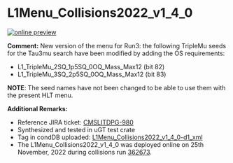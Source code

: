 # L1Menu_Collisions2022_v1_4_0

[![online preview](https://img.shields.io/badge/Online%20preview-click%20here-blue)](https://htmlpreview.github.io/?https://github.com/cms-l1-dpg/L1MenuRun3/blob/master/development/L1Menu_Collisions2022_v1_4_0/L1Menu_Collisions2022_v1_4_0.html)

**Comment:** 
New version of the menu for Run3: the following TripleMu seeds for the Tau3mu search have been modified by adding the OS requirements:
   - L1_TripleMu_2SQ_1p5SQ_0OQ_Mass_Max12 (bit 82)
   - L1_TripleMu_3SQ_2p5SQ_0OQ_Mass_Max12 (bit 83)
    
 **NOTE**: The seed names have not been changed to be able to use them with the present HLT menu. 
 
 
**Additional Remarks:**

- Reference JIRA ticket: [CMSLITDPG-980](https://its.cern.ch/jira/browse/CMSLITDPG-980)
- Synthesized and tested in uGT test crate
- Tag in condDB uploaded: [L1Menu_Collisions2022_v1_4_0-d1_xml](https://cms-conddb.cern.ch/cmsDbBrowser/list/Prod/tags/L1Menu_Collisions2022_v1_4_0-d1_xml)
- The L1Menu_Collisions2022_v1_4_0 was deployed online on 25th November, 2022 during collisions run [362673](https://cmsoms.cern.ch/cms/runs/report?cms_run=362673&cms_run_sequence=GLOBAL-RUN).
